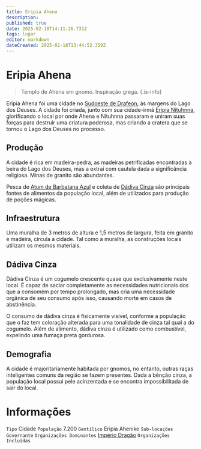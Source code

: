 ```yaml
---
title: Eripia Ahena
description: 
published: true
date: 2025-02-18T14:11:26.731Z
tags: lugar
editor: markdown
dateCreated: 2025-02-18T13:44:52.359Z
---
```


# Eripia Ahena
> Templo de Ahena em gnomo.
> Inspiração grega.
{.is-info}

Eripia Ahena foi uma cidade no [Sudoeste de Drafeon](/lugares/plano-material/drafeon/sudoeste-de-drafeon), às margens do Lago dos Deuses. A cidade foi criada, junto com sua cidade-irmã [Eripia Nituhnna](/lugares/plano-material/drafeon/sudoeste-de-drafeon/eripia-nituhnna), glorificando o local por onde Ahena e Nituhnna passaram e uniram suas forças para destruir uma criatura poderosa, mas criando a cratera que se tornou o Lago dos Deuses no processo.

## Produção

A cidade é rica em madeira-pedra, as madeiras petrificadas encontradas à beira do Lago dos Deuses, mas a extrai com cautela dada a significância religiosa. Minas de granito são abundantes.

Pesca de [Atum de Barbatana Azul](/fauna-e-flora/atum-de-barbatana-azul) e coleta de [Dádiva Cinza](/fauna-e-flora/dadiva-cinza) são principais fontes de alimentos da população local, além de utilizados para produção de poções mágicas.

## Infraestrutura

Uma muralha de 3 metros de altura e 1,5 metros de largura, feita em granito e madeira, circula a cidade. Tal como a muralha, as construções locais utilizam os mesmos materiais.

## Dádiva Cinza

Dádiva Cinza é um cogumelo crescente quase que exclusivamente neste local. É capaz de saciar completamente as necessidades nutricionais dos que a consomem por tempo prolongado, mas cria uma necessidade orgânica de seu consumo após isso, causando morte em casos de abstinência.

O consumo de dádiva cinza é fisicamente visível, conforme a população que o faz tem coloração alterada para uma tonalidade de cinza tal qual a do cogumelo. Além de alimento, dádiva cinza é utilizado como combustível, expelindo uma fumaça preta gordurosa.

## Demografia

A cidade é majoritariamente habitada por gnomos, no entanto, outras raças inteligentes comuns da região se fazem presentes. Dada a bênção cinza, a população local possui pele acinzentada e se encontra impossibilitada de sair do local.

# Informações
`Tipo` Cidade
`População` 7.200
`Gentílico` Eripia Aheniko 
`Sub-locações` 
`Governante` 
`Organizações Dominantes` [Império Dragão](/faccoes/nacoes/imperio-dragao#imperio-dragao)
`Organizações Incluídas`